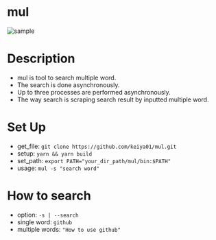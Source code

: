 # mul
![sample](https://github.com/keiya01/mul/blob/master/mul.gif)

# Description
- mul is tool to search multiple word.
- The search is done asynchronously. 
- Up to three processes are performed asynchronously.
- The way search is scraping search result by inputted multiple word.

# Set Up
- get_file: `git clone https://github.com/keiya01/mul.git`
- setup: `yarn && yarn build`
- set_path: `export PATH="your_dir_path/mul/bin:$PATH"`
- usage: `mul -s "search word"`

# How to search
- option: `-s | --search`
- single word: `github`
- multiple words: `"How to use github"`
